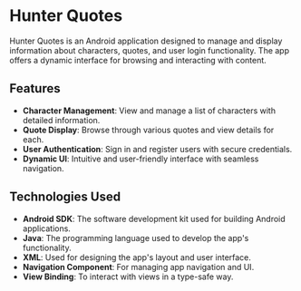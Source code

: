 # Hunter Quotes

Hunter Quotes is an Android application designed to manage and display information about characters, quotes, and user login functionality. The app offers a dynamic interface for browsing and interacting with content.

## Features

- **Character Management**: View and manage a list of characters with detailed information.
- **Quote Display**: Browse through various quotes and view details for each.
- **User Authentication**: Sign in and register users with secure credentials.
- **Dynamic UI**: Intuitive and user-friendly interface with seamless navigation.

## Technologies Used

- **Android SDK**: The software development kit used for building Android applications.
- **Java**: The programming language used to develop the app's functionality.
- **XML**: Used for designing the app's layout and user interface.
- **Navigation Component**: For managing app navigation and UI.
- **View Binding**: To interact with views in a type-safe way.

